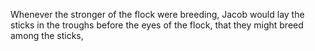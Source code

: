 Whenever the stronger of the flock were breeding, Jacob would lay the sticks in the troughs before the eyes of the flock, that they might breed among the sticks,
